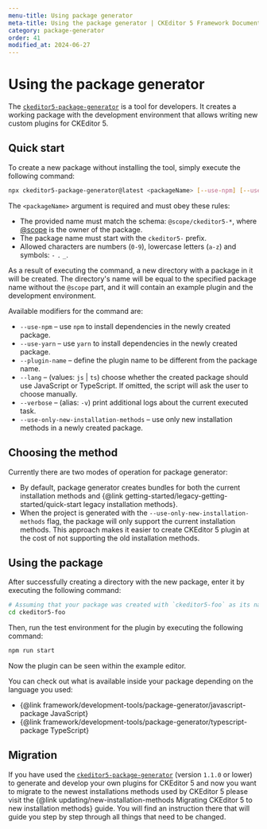 ```yaml
---
menu-title: Using package generator
meta-title: Using the package generator | CKEditor 5 Framework Documentation
category: package-generator
order: 41
modified_at: 2024-06-27
---
```


# Using the package generator

The [`ckeditor5-package-generator`](https://www.npmjs.com/package/ckeditor5-package-generator) is a tool for developers. It creates a working package with the development environment that allows writing new custom plugins for CKEditor&nbsp;5.

## Quick start

To create a new package without installing the tool, simply execute the following command:

```bash
npx ckeditor5-package-generator@latest <packageName> [--use-npm] [--use-yarn] [--plugin-name <...>] [--verbose] [--lang <js|ts>] [--use-only-new-installation-methods]
```

The `<packageName>` argument is required and must obey these rules:

* The provided name must match the schema: `@scope/ckeditor5-*`, where [@scope](https://docs.npmjs.com/about-scopes) is the owner of the package.
* The package name must start with the `ckeditor5-` prefix.
* Allowed characters are numbers (`0-9`), lowercase letters (`a-z`) and symbols: `-` `.` `_`.

As a result of executing the command, a new directory with a package in it will be created. The directory's name will be equal to the specified package name without the `@scope` part, and it will contain an example plugin and the development environment.

Available modifiers for the command are:

* `--use-npm` &ndash; use `npm` to install dependencies in the newly created package.
* `--use-yarn` &ndash; use `yarn` to install dependencies in the newly created package.
* `--plugin-name` &ndash; define the plugin name to be different from the package name.
* `--lang` &ndash; (values: `js` | `ts`) choose whether the created package should use JavaScript or TypeScript. If omitted, the script will ask the user to choose manually.
* `--verbose` &ndash; (alias: `-v`) print additional logs about the current executed task.
* `--use-only-new-installation-methods` &ndash; use only new installation methods in a newly created package.

## Choosing the method

Currently there are two modes of operation for package generator:
* By default, package generator creates bundles for both the current installation methods and {@link getting-started/legacy-getting-started/quick-start legacy installation methods}.
* When the project is generated with the `--use-only-new-installation-methods` flag, the package will only support the current installation methods. This approach makes it easier to create CKEditor&nbsp;5 plugin at the cost of not supporting the old installation methods.

## Using the package

After successfully creating a directory with the new package, enter it by executing the following command:

```bash
# Assuming that your package was created with `ckeditor5-foo` as its name.
cd ckeditor5-foo
```

Then, run the test environment for the plugin by executing the following command:

```bash
npm run start
```

Now the plugin can be seen within the example editor.

You can check out what is available inside your package depending on the language you used:
* {@link framework/development-tools/package-generator/javascript-package JavaScript}
* {@link framework/development-tools/package-generator/typescript-package TypeScript}

## Migration

If you have used the [`ckeditor5-package-generator`](https://www.npmjs.com/package/ckeditor5-package-generator) (version `1.1.0` or lower) to generate and develop your own plugins for CKEditor&nbsp;5 and now you want to migrate to the newest installations methods used by CKEditor&nbsp;5 please visit the {@link updating/new-installation-methods Migrating CKEditor&nbsp;5 to new installation methods} guide. You will find an instruction there that will guide you step by step through all things that need to be changed.
